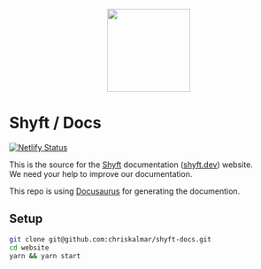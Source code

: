 <p align="center">
  <a href="https://shyft.dev" target="_blank">
    <img
      src="https://shyft.dev/img/shyft-logo.svg"
      width="150"
    />
  </a>
</p>

# Shyft / Docs

[![Netlify Status](https://api.netlify.com/api/v1/badges/6354ed7c-ba92-41df-b422-f7d6ea7fd3bf/deploy-status)](https://app.netlify.com/sites/shyft-dev/deploys)

This is the source for the [Shyft](https://github.com/chriskalmar/shyft) documentation ([shyft.dev](https://shyft.dev)) website.  
We need your help to improve our documentation.

This repo is using [Docusaurus](https://docusaurus.io/) for generating the documention.

## Setup

```bash
git clone git@github.com:chriskalmar/shyft-docs.git
cd website
yarn && yarn start
```
